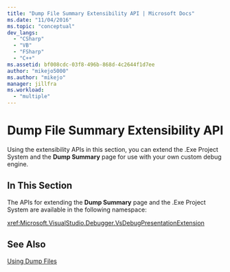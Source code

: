 ```yaml
---
title: "Dump File Summary Extensibility API | Microsoft Docs"
ms.date: "11/04/2016"
ms.topic: "conceptual"
dev_langs:
  - "CSharp"
  - "VB"
  - "FSharp"
  - "C++"
ms.assetid: bf008cdc-03f8-496b-868d-4c2644f1d7ee
author: "mikejo5000"
ms.author: "mikejo"
manager: jillfra
ms.workload:
  - "multiple"
---
```

# Dump File Summary Extensibility API
Using the extensibility APIs in this section, you can extend the .Exe Project System and the **Dump Summary** page for use with your own custom debug engine.

## In This Section
 The APIs for extending the **Dump Summary** page and the .Exe Project System are available in the following namespace:

 <xref:Microsoft.VisualStudio.Debugger.VsDebugPresentationExtension>

## See Also
 [Using Dump Files](../debugger/using-dump-files.md)